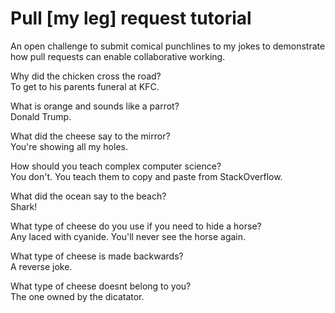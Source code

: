 # Pull [my leg] request tutorial
An open challenge to submit comical punchlines to my jokes to demonstrate how pull requests can enable collaborative working. 

Why did the chicken cross the road? <br>
To get to his parents funeral at KFC.

What is orange and sounds like a parrot? <br>
Donald Trump.

What did the cheese say to the mirror? <br>
You're showing all my holes.

How should you teach complex computer science? <br>
You don't. You teach them to copy and paste from StackOverflow.

What did the ocean say to the beach?<br>
Shark!

What type of cheese do you use if you need to hide a horse? <br>
Any laced with cyanide. You'll never see the horse again.

What type of cheese is made backwards? <br>
A reverse joke.

What type of cheese doesnt belong to you? <br>
The one owned by the dicatator.
